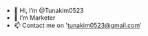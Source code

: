 - 👋 Hi, I’m @Tunakim0523
- 👀 I’m Marketer 
- 📫 Contact me on 'tunakim0523@gmail.com'

<!---
Tunakim0523/Tunakim0523 is a ✨ special ✨ repository because its `README.md` (this file) appears on your GitHub profile.
You can click the Preview link to take a look at your changes.
--->
